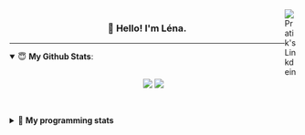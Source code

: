 <!--
<a href="https://twitter.com" target="_blank" rel="nofollow">
 <img align="right" alt="Pratik's Twitter" width="22px" src="https://cdn.jsdelivr.net/npm/simple-icons@v3/icons/twitter.svg" />
</a> 

-->
<a href="https://www.linkedin.com/in/lenagiacalone/" target="_blank" rel="nofollow">
 <img align="right" alt="Pratik's Linkdein" width="22px" src="https://cdn.jsdelivr.net/npm/simple-icons@v3/icons/linkedin.svg" />
</a>



<h3 align="center">👋 Hello! I'm Léna.</h3>

---

<!--
**lgiacalo/lgiacalo** is a ✨ _special_ ✨ repository because its `README.md` (this file) appears on your GitHub profile.

Here are some ideas to get you started:

- 🔭 I’m currently working on ...
- 🌱 I’m currently learning ...
- 👯 I’m looking to collaborate on ...
- 🤔 I’m looking for help with ...
- 💬 Ask me about ...
- 📫 How to reach me: ...
- 😄 Pronouns: ...
- ⚡ Fun fact: ...
-->

<details open>
 <summary> 😇 <b>My Github Stats</b>: </summary>
<br>
<p align = "center">
  <img src = "https://github-readme-stats.vercel.app/api?username=lgiacalo&show_icons=true&theme=nord" width="420">
  <img src = "https://github-readme-stats.vercel.app/api/top-langs/?username=lgiacalo&layout=compact&theme=nord">
</p>
 
<br>
<p align = "center">
  <imp src = "https://github-readme-stats.vercel.app/api/wakatime?username=lgiacalo&theme=nord">
</p>

</details>

<details>
 <summary>🤖 <b>My programming stats</b></summary>
 <br>
 
<!--START_SECTION:waka-->
![Lines of code](https://img.shields.io/badge/From%20Hello%20World%20I%27ve%20Written-984729%20lines%20of%20code-blue)

**🐱 My Github Data** 

> 🏆 821 Contributions in the Year 2021
 > 
> 📦 297.0 kB Used in Github's Storage 
 > 
> 🚫 Not Opted to Hire
 > 
> 📜 44 Public Repositories 
 > 
> 🔑 33 Private Repositories  
 > 
**I'm an Early 🐤** 

```text
🌞 Morning    234 commits    ████░░░░░░░░░░░░░░░░░░░░░   17.16% 
🌆 Daytime    530 commits    █████████░░░░░░░░░░░░░░░░   38.86% 
🌃 Evening    498 commits    █████████░░░░░░░░░░░░░░░░   36.51% 
🌙 Night      102 commits    █░░░░░░░░░░░░░░░░░░░░░░░░   7.48%

```
📅 **I'm Most Productive on Wednesday** 

```text
Monday       210 commits    ███░░░░░░░░░░░░░░░░░░░░░░   15.4% 
Tuesday      163 commits    ███░░░░░░░░░░░░░░░░░░░░░░   11.95% 
Wednesday    271 commits    █████░░░░░░░░░░░░░░░░░░░░   19.87% 
Thursday     262 commits    ████░░░░░░░░░░░░░░░░░░░░░   19.21% 
Friday       210 commits    ███░░░░░░░░░░░░░░░░░░░░░░   15.4% 
Saturday     82 commits     █░░░░░░░░░░░░░░░░░░░░░░░░   6.01% 
Sunday       166 commits    ███░░░░░░░░░░░░░░░░░░░░░░   12.17%

```


📊 **This Week I Spent My Time On** 

```text
⌚︎ Time Zone: Europe/Paris

💬 Programming Languages: 
Blade Template           10 hrs 32 mins      ██████░░░░░░░░░░░░░░░░░░░   27.39% 
JavaScript               9 hrs 23 mins       ██████░░░░░░░░░░░░░░░░░░░   24.38% 
PHP                      6 hrs 37 mins       ████░░░░░░░░░░░░░░░░░░░░░   17.21% 
Vue.js                   3 hrs 31 mins       ██░░░░░░░░░░░░░░░░░░░░░░░   9.16% 
JSON                     3 hrs 2 mins        ██░░░░░░░░░░░░░░░░░░░░░░░   7.9%

🔥 Editors: 
VS Code                  38 hrs 29 mins      █████████████████████████   100.0%

🐱‍💻 Projects: 
pappers                  25 hrs 20 mins      ████████████████░░░░░░░░░   65.85% 
pappers-engine           12 hrs 10 mins      ████████░░░░░░░░░░░░░░░░░   31.61% 
works                    50 mins             ░░░░░░░░░░░░░░░░░░░░░░░░░   2.21% 
pappers-importers        7 mins              ░░░░░░░░░░░░░░░░░░░░░░░░░   0.32% 
augmentation_capital     0 secs              ░░░░░░░░░░░░░░░░░░░░░░░░░   0.01%

💻 Operating System: 
Mac                      38 hrs 29 mins      █████████████████████████   100.0%

```

**I Mostly Code in C** 

```text
C                        26 repos            ████████░░░░░░░░░░░░░░░░░   32.5% 
JavaScript               15 repos            ████░░░░░░░░░░░░░░░░░░░░░   18.75% 
HTML                     8 repos             ██░░░░░░░░░░░░░░░░░░░░░░░   10.0% 
Shell                    8 repos             ██░░░░░░░░░░░░░░░░░░░░░░░   10.0% 
C++                      4 repos             █░░░░░░░░░░░░░░░░░░░░░░░░   5.0%

```


**Timeline**

![Chart not found](https://raw.githubusercontent.com/lgiacalo/lgiacalo/main/charts/bar_graph.png) 


 Last Updated on 29/06/2021
<!--END_SECTION:waka-->

</details>
